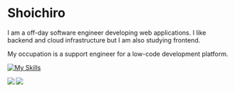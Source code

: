 # Shoichiro
I am a off-day software engineer developing web applications. I like backend and cloud infrastructure but I am also studying frontend.

My occupation is a support engineer for a low-code development platform.

[![My Skills](https://skillicons.dev/icons?i=ts,js,nodejs,go,react,gcp,firebase,azure,docker)](https://skillicons.dev)

<a href="https://github.com/anuraghazra/github-readme-stats">
  <img align="left" src="https://github-readme-stats-mocha-nine.vercel.app/api?username=k2font&count_private=true" />
</a>
<a href="https://github.com/anuraghazra/github-readme-stats">
  <img align="left" src="https://github-readme-stats-mocha-nine.vercel.app/api/top-langs/?username=k2font&layout=compact&hide=c%2B%2B" />
</a>


<!--
**k2font/k2font** is a ✨ _special_ ✨ repository because its `README.md` (this file) appears on your GitHub profile.

Here are some ideas to get you started:

- 🔭 I’m currently working on ...
- 🌱 I’m currently learning ...
- 👯 I’m looking to collaborate on ...
- 🤔 I’m looking for help with ...
- 💬 Ask me about ...
- 📫 How to reach me: ...
- 😄 Pronouns: ...
- ⚡ Fun fact: ...
-->
